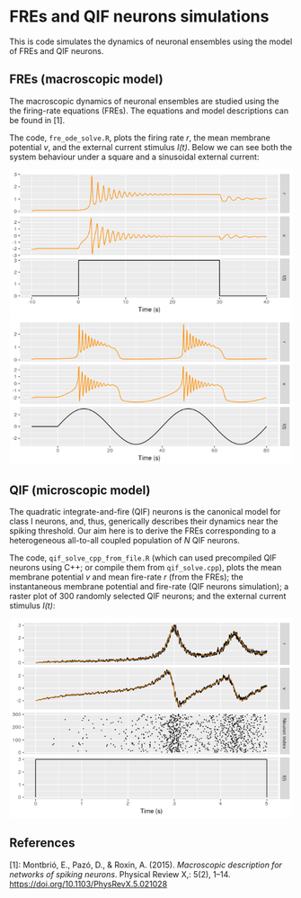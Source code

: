 # FREs and QIF neurons simulations
This is code simulates the dynamics of neuronal ensembles using the model of FREs and QIF neurons.

## FREs (macroscopic model)
The macroscopic dynamics of neuronal ensembles are studied using the the firing-rate equations (FREs). The equations and model descriptions can be found in [1].

The code, `fre_ode_solve.R`, plots the firing rate *r*, the mean membrane potential *v*, and the external current stimulus *I(t)*. Below we can see both the system behaviour under a square and a sinusoidal external current:

![image](images/git-fre-square.png)
![image](images/git-fre-sin.png)

## QIF (microscopic model)
The quadratic integrate-and-fire (QIF) neurons is the canonical model for class I neurons, and, thus, generically describes
their dynamics near the spiking threshold. Our aim here is to derive the FREs corresponding to a heterogeneous all-to-all coupled population of *N* QIF neurons.

The code, `qif_solve_cpp_from_file.R` (which can used precompiled QIF neurons using C++; or compile them from `qif_solve.cpp`), plots the mean membrane potential *v* and mean fire-rate *r* (from the FREs); the instantaneous membrane potential and fire-rate (QIF neurons simulation); a raster plot of 300 randomly selected QIF neurons; and the external current stimulus *I(t)*:

![image](images/git-qif-plot.png)

## References

[1]: Montbrió, E., Pazó, D., & Roxin, A. (2015). *Macroscopic description for networks of spiking neurons*. Physical Review X,: 5(2), 1–14. https://doi.org/10.1103/PhysRevX.5.021028
